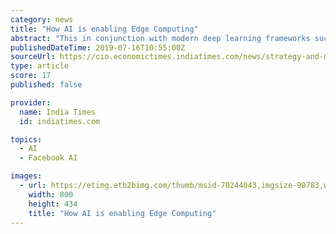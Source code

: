 ```yaml
---
category: news
title: "How AI is enabling Edge Computing"
abstract: "This in conjunction with modern deep learning frameworks such as Tensorflow and PyTorch is allowing for massive acceleration in the training process. When compared to public cloud infrastructure ..."
publishedDateTime: 2019-07-16T10:55:00Z
sourceUrl: https://cio.economictimes.indiatimes.com/news/strategy-and-management/how-ai-is-enabling-edge-computing/70244043
type: article
score: 17
published: false

provider:
  name: India Times
  id: indiatimes.com

topics:
  - AI
  - Facebook AI

images:
  - url: https://etimg.etb2bimg.com/thumb/msid-70244043,imgsize-90783,width-800,height-434,overlay-etcio/how-ai-is-enabling-edge-computing.jpg
    width: 800
    height: 434
    title: "How AI is enabling Edge Computing"
---
```

